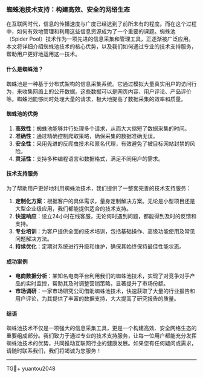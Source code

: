### 蜘蛛池技术支持：构建高效、安全的网络生态

在互联网时代，信息的传播速度与广度已经达到了前所未有的程度。而在这个过程中，如何有效地管理和利用这些信息资源成为了一个重要的课题。蜘蛛池（Spider Pool）技术作为一项先进的信息采集和管理工具，正逐渐被广泛应用。本文将详细介绍蜘蛛池技术的核心优势，以及我们如何通过专业的技术支持服务，帮助用户更好地运用这一技术。

#### 什么是蜘蛛池？

蜘蛛池是一种基于分布式架构的信息采集系统。它通过模拟大量真实用户的访问行为，来收集网络上的公开数据。这些数据可以是网页内容、用户评论、产品评价等。蜘蛛池能够同时处理大量的请求，极大地提高了数据采集的效率和质量。

#### 蜘蛛池的优势

1. **高效性**：蜘蛛池能够并行处理多个请求，从而大大缩短了数据采集的时间。
2. **准确性**：通过精确控制爬取策略，确保采集的数据准确无误。
3. **安全性**：采用先进的反爬虫技术和匿名代理，有效避免了被目标网站封禁的风险。
4. **灵活性**：支持多种编程语言和数据格式，满足不同用户的需求。

#### 技术支持服务

为了帮助用户更好地利用蜘蛛池技术，我们提供了一整套完善的技术支持服务：

1. **定制化方案**：根据客户的具体需求，量身定制解决方案。无论是小型项目还是大型企业级应用，我们都能提供适合的技术支持。
2. **快速响应**：设立24小时在线客服，无论何时遇到问题，都能得到及时的反馈和支持。
3. **专业培训**：为客户提供全面的技术培训，包括基础操作、高级功能使用及常见问题解决方法。
4. **持续优化**：定期对系统进行升级和维护，确保其始终保持最佳性能状态。

#### 成功案例

- **电商数据分析**：某知名电商平台利用我们的蜘蛛池技术，实现了对竞争对手产品的实时监控，帮助其及时调整营销策略，显著提升了市场份额。
- **市场调研**：一家市场研究公司借助蜘蛛池技术，快速获取了大量的行业报告和用户评论，为其提供了丰富的数据支持，大大提高了研究报告的质量。

#### 结语

蜘蛛池技术不仅是一项强大的信息采集工具，更是一个构建高效、安全网络生态的重要组成部分。我们致力于通过专业的技术支持服务，让每一位用户都能充分发挥蜘蛛池技术的优势，共同推动互联网行业的健康发展。如果您有任何疑问或需求，请随时联系我们，我们将竭诚为您服务！

---

TG💪+ yuantou2048